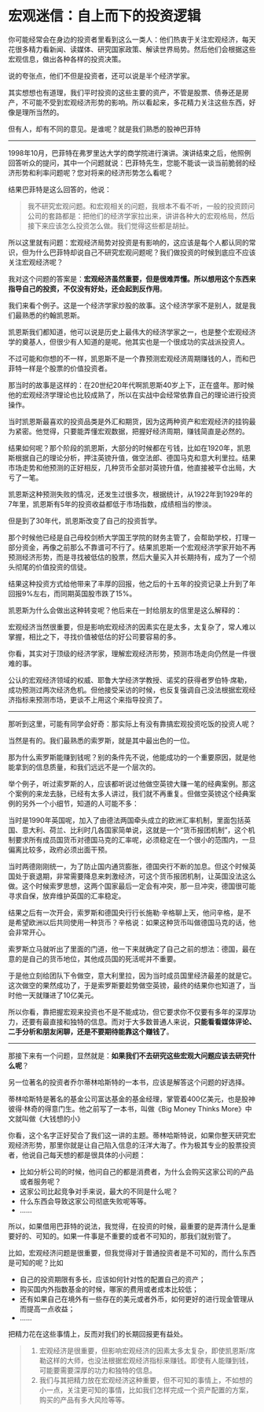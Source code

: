 # 宏观迷信：自上而下的投资逻辑

你可能经常会在身边的投资者里看到这么一类人：他们热衷于关注宏观经济，每天花很多精力看新闻、读媒体、研究国家政策、解读世界局势。然后他们会根据这些宏观信息，做出各种各样的投资决策。

说的夸张点，他们不但是投资者，还可以说是半个经济学家。

其实想想也有道理，我们平时投资的这些主要的资产，不管是股票、债券还是房产，不可能不受到宏观经济形势的影响。所以看起来，多花精力关注这些东西，好像是理所当然的。

但有人，却有不同的意见。是谁呢？就是我们熟悉的股神巴菲特

---

1998年10月，巴菲特在弗罗里达大学的商学院进行演讲。演讲结束之后，他照例回答听众的提问，其中一个问题就说：巴菲特先生，您能不能谈一谈当前脆弱的经济形势和利率问题呢？您对将来的经济形势怎么看呢？

结果巴菲特是这么回答的，他说：

> 我不研究宏观问题。和宏观相关的问题，我根本不看不听，一般的投资顾问公司的套路都是：把他们的经济学家拉出来，讲讲各种大的宏观格局，然后接下来应该怎么投资怎么做。我们觉得这些都是胡扯。

所以这里就有问题：宏观经济局势对投资是有影响的，这应该是每个人都认同的常识，但为什么巴菲特却说自己不研究宏观问题呢？我们做投资的时候到底应不应该关注宏观经济呢？

我对这个问题的答案是：**宏观经济虽然重要，但是很难弄懂。所以想用这个东西来指导自己的投资，不仅没有好处，还会起到反作用**。

我们来看个例子。这是一个经济学家炒股的故事。这个经济学家不是别人，就是我们最熟悉的约翰凯恩斯。

凯恩斯我们都知道，他可以说是历史上最伟大的经济学家之一，也是整个宏观经济学的奠基人，但很少有人知道的是呢。他其实也是一个很成功的实战派投资人。

不过可能和你想的不一样，凯恩斯不是一个靠预测宏观经济周期赚钱的人，而和巴菲特一样是个股票的价值投资者。

那当时的故事是这样的：在20世纪20年代啊凯恩斯40岁上下，正在盛年。那时候他的宏观经济学理论也比较成熟了，所以在实战中会经常依靠自己的理论进行投资操作。

当时凯恩斯最喜欢的投资品类是外汇和期货，因为这两种资产和宏观经济的挂钩最为紧密。他觉得，只要能弄懂宏观数据，把握好经济周期，赚钱简直是必然的。

结果如何呢？那个阶段的凯恩斯，大部分的时候都在亏钱，比如在1920年，凯恩斯根据自己的理论分析，押注英镑升值，做空法郎、德国马克和意大利里拉。结果市场走势和他预测的正好相反，几种货币全部对英镑升值，他直接被平仓出局，大亏了一笔。

凯恩斯这种预测失败的情况，还发生过很多次，根据统计，从1922年到1929年的7年里，凯恩斯有5年的投资收益都低于市场指数，成绩相当的惨淡。

但是到了30年代，凯恩斯改变了自己的投资哲学。

那个时候他已经是自己母校剑桥大学国王学院的财务主管了，会帮助学校，打理一部分资金，再像之前那么不靠谱可不行了。结果凯恩斯一个宏观经济学家开始不再预测经济形势，而是寻找被低估的股票，然后大量买入并长期持有，成为了一个彻头彻尾的价值投资的信徒。

结果这种投资方式给他带来了丰厚的回报，他之后的十五年的投资记录上升到了年回报9%左右，而同期英国股市跌了15%。

凯恩斯为什么会做出这种转变呢？他后来在一封给朋友的信里是这么解释的：

宏观经济当然很重要，但是影响宏观经济的因素实在是太多，太复杂了，常人难以掌握，相比之下，寻找价值被低估的好公司要容易的多。

你看，其实对于顶级的经济学家，理解宏观经济形势，预测市场走向仍然是一件很难的事。

公认的宏观经济领域的权威、耶鲁大学经济学教授、诺奖的获得者罗伯特·席勒，成功预测过两次经济危机。但他接受采访的时候，也反复强调自己没法根据宏观经济指标来预测市场，更谈不上用这个来指导投资了。

---

那听到这里，可能有同学会好奇：那实际上有没有靠搞宏观投资吃饭的投资人呢？

当然是有的。我们最熟悉的索罗斯，就是其中最出色的一位。

那为什么索罗斯能赚到钱呢？别的条件先不说，他能成功的一个重要原因，就是他能拿到的信息质量，和我们远远不是一个层次的。

举个例子，听过索罗斯的人，应该都听说过他做空英镑大赚一笔的经典案例。那这个案例的来龙去脉，已经有太多人讲过，我们就不再重复。但做空英镑这个经典案例的另外一个小细节，知道的人可能不多：

当时是1990年英国呢，加入了由德法两国牵头成立的欧洲汇率机制，里面包括英国、意大利、荷兰、比利时几各国家简单说，这就是一个“货币报团机制”，这个机制要求所有成员国货币对德国马克的汇率呢，必须稳定在一个很小的范围内，一旦偏离比较多，政府必须出面干预。

当时两德刚刚统一，为了防止国内通货膨胀，德国央行不断的加息。但这个时候英国处于衰退期，非常需要降息来刺激经济，可这个货币报团机制，让英国没法这么做。这个时候索罗思想，这两个国家最后一定会有冲突，那一旦冲突，德国很可能寻求自保，放弃维护英国的汇率稳定。

结果之后有一次开会，索罗斯和德国央行行长施勒·辛格聊上天，他问辛格，是不是希望欧洲以后共同使用一种货币？辛格说：如果这种货币叫做德国马克的话，他会非常开心。

索罗斯立马就听出了里面的门道，他一下来就确定了自己之前的想法：德国，最在意的是自己的货币地位，其他成员国的死活呢并不重要。

于是他立刻给团队下令做空，意大利里拉，因为当时成员国里经济最差的就是它。这次做空的果然成功了，于是索罗斯要趁势做空英镑，最终的结果你也知道了，当时他一天就赚进了10亿美元。

所以你看，靠把握宏观来投资也不是不能成功，但它要求你不仅要有多年的深厚功力，还要有最直接和独特的信息。而对于大多数普通人来说，**只能看看媒体评论、二手分析和朋友闲聊，还是不要期待能靠这个赚钱了**。

---

那接下来有一个问题，显然就是：**如果我们不去研究这些宏观大问题应该去研究什么呢**？

另一位著名的投资者乔尔蒂林哈斯特的一本书，应该是解答这个问题的好选择。

蒂林哈斯特是著名的基金公司富达基金的基金经理，掌管着400亿美元，也是股神彼得·林奇的得意门生。他之前写了一本书，叫做《Big Money Thinks More》中文就叫做《大钱想的小》

你看，这个名字正好契合了我们这一讲的主题。蒂林哈斯特说，如果你整天研究宏观经济形势，那里你就是让自己陷入信息的汪洋大海了。作为极其专业的股票投资者，他说自己每天想的都是很具体的小问题：

* 比如分析公司的时候，他问自己的都是消费者，为什么会购买这家公司的产品或者服务呢？
* 这家公司比起竞争对手来说，最大的不同是什么呢？
* 什么东西会导致这家公司彻底失败呢等等。
* ……

所以，如果借用巴菲特的说法，我觉得，在投资的时候，最重要的是弄清什么是重要好的、可知的。如果一件事是不重要的或者不可知的，那我们就别管了。

比如，宏观经济问题是很重要，但我觉得对于普通投资者是不可知的，而什么东西是可知的呢？比如

* 自己的投资期限有多长，应该如何针对性的配置自己的资产；
* 购买国内外指数基金的时候，哪家的费用或者成本比较低；
* 还有如果自己在境外有一些存在的美元或者外币，如何更好的进行现金管理从而提高一点收益；
* ……

把精力花在这些事情上，反而对我们的长期回报更有益处。

> 1. 宏观经济是很重要，但影响宏观经济的因素太多太复杂，即使凯恩斯/席勒这样的大师，也没法根据宏观经济指标来赚钱。即使有人能赚到钱，可能要需要深厚的功力和独特的信息。
> 2. 我们与其把精力放在宏观经济这种重要，但不可知的事情上，不如想的小一点，关注更可知的事情，比如我们怎样完成一个资产配置的方案，购买的产品有多大风险等等。